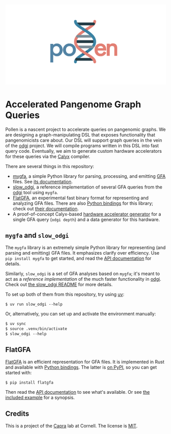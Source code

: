 <h1>
<p align="center">
<img src="https://github.com/cucapra/pollen/blob/main/pollen_icon_transparent.png">
</h1>

Accelerated Pangenome Graph Queries
===================================

Pollen is a nascent project to accelerate queries on pangenomic graphs.
We are designing a graph-manipulating DSL that exposes functionality that pangenomicists care about.
Our DSL will support graph queries in the vein of the [odgi][] project.
We will compile programs written in this DSL into fast query code.
Eventually, we aim to generate custom hardware accelerators for these queries via the [Calyx][] compiler.

There are several things in this repository:

* [mygfa](./mygfa), a simple Python library for parsing, processing, and emitting [GFA][] files. See [its documentation][mygfa-docs].
* [slow_odgi](./slow_odgi), a reference implementation of several GFA queries from the [odgi][] tool using `mygfa`.
* [FlatGFA](./flatgfa), an experimental fast binary format for representing and analyzing GFA files. There are also [Python bindings](./flatgfa-py) for this library; check out [their documentation][flatgfa-py-docs].
* A proof-of-concept Calyx-based [hardware accelerator generator](./pollen_py) for a single GFA query (`odgi depth`) and a data generator for this hardware.

[calyx]: https://calyxir.org
[odgi]: https://odgi.readthedocs.io/en/latest/
[gfa]: https://github.com/GFA-spec/GFA-spec/blob/master/GFA1.md
[flatgfa-py-docs]: https://cucapra.github.io/pollen/flatgfa/


`mygfa` and `slow_odgi`
-----------------------

The `mygfa` library is an extremely simple Python library for representing (and parsing and emitting) GFA files. It emphasizes clarify over efficiency. Use `pip install mygfa` to get started, and read the [API documentation][mygfa-docs] for details.

Similarly, `slow_odgi` is a set of GFA analyses based on `mygfa`; it's meant to act as a *reference implementation* of the much faster functionality in [odgi][]. Check out [the slow_odgi README](slow_odgi/) for more details.

To set up both of them from this repository, try using [uv][]:

    $ uv run slow_odgi --help

Or, alternatively, you can set up and activate the environment manually:

    $ uv sync
    $ source .venv/bin/activate
    $ slow_odgi --help

[uv]: https://github.com/astral-sh/uv
[mygfa-docs]: http://cucapra.github.io/pollen/mygfa/


FlatGFA
-------

[FlatGFA](./flatgfa) is an efficient representation for GFA files. It is implemented in Rust and available with [Python bindings](./flatgfa-py). The latter is [on PyPI][flatgfa-pypi], so you can get started with:

    $ pip install flatgfa

Then read the [API documentation][flatgfa-py-docs] to see what's available. Or see [the included example](./flatgfa-py/example.py) for a synopsis.

[flatgfa-pypi]: https://pypi.org/project/flatgfa/


Credits
-------

This is a project of the [Capra][] lab at Cornell.
The license is [MIT][].

[capra]: https://capra.cs.cornell.edu
[mit]: https://choosealicense.com/licenses/mit/
